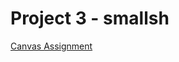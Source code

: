 # Project 3 - smallsh
[Canvas Assignment](https://oregonstate.instructure.com/courses/1780106/assignments/7770260)

